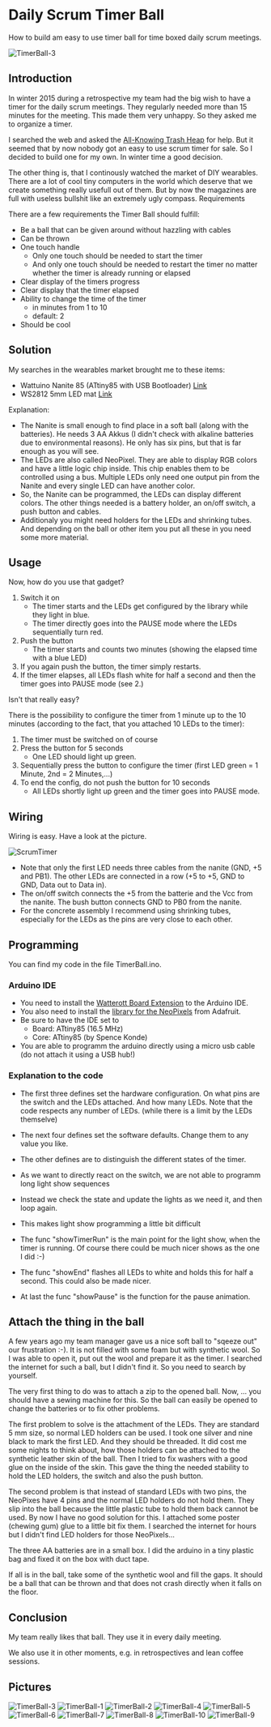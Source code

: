 # Daily Scrum Timer Ball

How to build am easy to use timer ball for time boxed daily scrum meetings.

![TimerBall-3](images/TimerBall-3.jpg)

## Introduction

In winter 2015 during a retrospective my team had the big wish to have a timer for the daily scrum meetings. They regularly needed more than 15 minutes for the meeting. This made them very unhappy. So they asked me to organize a timer.

I searched the web and asked the [All-Knowing Trash Heap](http://www.google.com) for help. But it seemed that by now nobody got an easy to use scrum timer for sale. So I decided to build one for my own. In winter time a good decision.

The other thing is, that I continously watched the market of DIY wearables. There are a lot of cool tiny computers in the world which deserve that we create something really usefull out of them. But by now the magazines are full with useless bullshit like an extremely ugly compass.
Requirements

There are a few requirements the Timer Ball should fulfill:

- Be a ball that can be given around without hazzling with cables
- Can be thrown
- One touch handle
  - Only one touch should be needed to start the timer
  - And only one touch should be needed to restart the timer no matter whether the timer is already running or elapsed
- Clear display of the timers progress
- Clear display that the timer elapsed
- Ability to change the time of the timer
  - in minutes from 1 to 10
  - default: 2
- Should be cool

## Solution

My searches in the wearables market brought me to these items:

- Wattuino Nanite 85 (ATtiny85 with USB Bootloader) [Link](https://shop.watterott.com/Wattuino-Nanite-85-ATtiny85-mit-USB-Bootloader)
- WS2812 5mm LED mat [Link](https://shop.watterott.com/WS2812-5mm-LED-matt-10-Stueck)

Explanation:

- The Nanite is small enough to find place in a soft ball (along with the batteries). He needs 3 AA Akkus (I didn't check with alkaline batteries due to environmental reasons). He only has six pins, but that is far enough as you will see.
- The LEDs are also called NeoPixel. They are able to display RGB colors and have a little logic chip inside. This chip enables them to be controlled using a bus. Multiple LEDs only need one output pin from the Nanite and every single LED can have another color.
- So, the Nanite can be programmed, the LEDs can display different colors. The other things needed is a battery holder, an on/off switch, a push button and cables.
- Additionaly you might need holders for the LEDs and shrinking tubes. And depending on the ball or other item you put all these in you need some more material.

## Usage

Now, how do you use that gadget?

1. Switch it on
   - The timer starts and the LEDs get configured by the library while they light in blue.
   - The timer directly goes into the PAUSE mode where the LEDs sequentially turn red.
1. Push the button
   - The timer starts and counts two minutes (showing the elapsed time with a blue LED)
1. If you again push the button, the timer simply restarts.
1. If the timer elapses, all LEDs flash white for half a second and then the timer goes into PAUSE mode (see 2.)

Isn't that really easy?

There is the possibility to configure the timer from 1 minute up to the 10 minutes (according to the fact, that you attached 10 LEDs to the timer):

1. The timer must be switched on of course
1. Press the button for 5 seconds
   - One LED should light up green.
1. Sequentially press the button to configure the timer (first LED green = 1 Minute, 2nd = 2 Minutes,...)
1. To end the config, do not push the button for 10 seconds
   - All LEDs shortly light up green and the timer goes into PAUSE mode.

## Wiring

Wiring is easy. Have a look at the picture.

![ScrumTimer](images/ScrumTimer.jpeg)

- Note that only the first LED needs three cables from the nanite (GND, +5 and PB1). The other LEDs are connected in a row (+5 to +5, GND to GND, Data out to Data in).
- The on/off switch connects the +5 from the batterie and the Vcc from the nanite. The bush button connects GND to PB0 from the nanite.
- For the concrete assembly I recommend using shrinking tubes, especially for the LEDs as the pins are very close to each other.

## Programming

You can find my code in the file TimerBall.ino.

### Arduino IDE

- You need to install the [Watterott Board Extension](https://learn.watterott.com/arduino/watterott-boards/) to the Arduino IDE.
- You also need to install the [library for the NeoPixels](https://github.com/cpldcpu/light_ws2812) from Adafruit.
- Be sure to have the IDE set to
  - Board: ATtiny85 (16.5 MHz)
  - Core: ATtiny85 (by Spence Konde)
- You are able to programm the arduino directly using a micro usb cable (do not attach it using a USB hub!)

### Explanation to the code

- The first three defines set the hardware configuration. On what pins are the switch and the LEDs attached. And how many LEDs. Note that the code respects any number of LEDs. (while there is a limit by the LEDs themselve)
- The next four defines set the software defaults. Change them to any value you like.
- The other defines are to distinguish the different states of the timer.

- As we want to directly react on the switch, we are not able to programm long light show sequences
- Instead we check the state and update the lights as we need it, and then loop again.
- This makes light show programming a little bit difficult
- The func "showTimerRun" is the main point for the light show, when the timer is running. Of course there could be much nicer shows as the one I did :-)
- The func "showEnd" flashes all LEDs to white and holds this for half a second. This could also be made nicer.
- At last the func "showPause" is the function for the pause animation.

## Attach the thing in the ball

A few years ago my team manager gave us a nice soft ball to "sqeeze out" our frustration :-). It is not filled with some foam but with synthetic wool. So I was able to open it, put out the wool and prepare it as the timer. I searched the internet for such a ball, but I didn't find it. So you need to search by yourself.

The very first thing to do was to attach a zip to the opened ball. Now, ... you should have a sewing machine for this. So the ball can easily be opened to change the batteries or to fix other problems.

The first problem to solve is the attachment of the LEDs. They are standard 5 mm size, so normal LED holders can be used. I took one silver and nine black to mark the first LED. And they should be threaded. It did cost me some nights to think about, how those holders can be attached to the synthetic leather skin of the ball. Then I tried to fix washers with a good glue on the inside of the skin. This gave the thing the needed stability to hold the LED holders, the switch and also the push button.

The second problem is that instead of standard LEDs with two pins, the NeoPixes have 4 pins and the normal LED holders do not hold them. They slip into the ball because the little plastic tube to hold them back cannot be used. By now I have no good solution for this. I attached some poster (chewing gum) glue to a little bit fix them. I searched the internet for hours but I didn't find LED holders for those NeoPixels...

The three AA batteries are in a small box. I did the arduino in a tiny plastic bag and fixed it on the box with duct tape.

If all is in the ball, take some of the synthetic wool and fill the gaps. It should be a ball that can be thrown and that does not crash directly when it falls on the floor.

## Conclusion

My team really likes that ball. They use it in every daily meeting.

We also use it in other moments, e.g. in retrospectives and lean coffee sessions.

## Pictures

![TimerBall-3](images/TimerBall-3.jpg)
![TimerBall-1](images/TimerBall-1.jpg)
![TimerBall-2](images/TimerBall-2.jpg)
![TimerBall-4](images/TimerBall-4.jpg)
![TimerBall-5](images/TimerBall-5.jpg)
![TimerBall-6](images/TimerBall-6.jpg)
![TimerBall-7](images/TimerBall-7.jpg)
![TimerBall-8](images/TimerBall-8.jpg)
![TimerBall-10](images/TimerBall-10.jpg)
![TimerBall-9](images/TimerBall-9.jpg)
